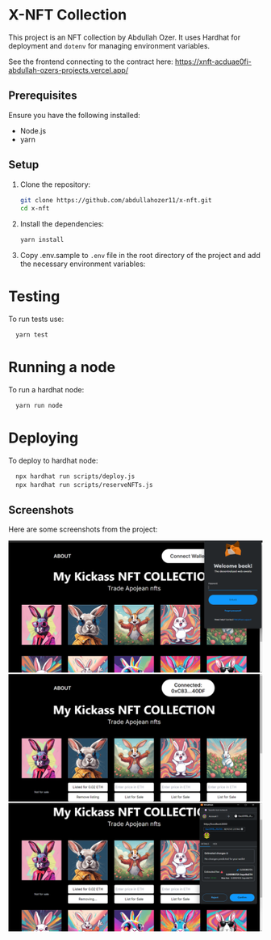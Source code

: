 # X-NFT Collection

This project is an NFT collection by Abdullah Ozer. It uses Hardhat for deployment and `dotenv` for managing environment variables.

See the frontend connecting to the contract here:
https://xnft-acduae0fi-abdullah-ozers-projects.vercel.app/

## Prerequisites

Ensure you have the following installed:

- Node.js
- yarn

## Setup

1. Clone the repository:

    ```bash
    git clone https://github.com/abdullahozer11/x-nft.git
    cd x-nft
    ```

2. Install the dependencies:

    ```bash
    yarn install
    ```

3. Copy .env.sample to `.env` file in the root directory of the project and add the necessary environment variables:

# Testing

To run tests use:

```bash
  yarn test
```

# Running a node

To run a hardhat node:

```bash
  yarn run node
```

# Deploying

To deploy to hardhat node:

```bash
  npx hardhat run scripts/deploy.js
  npx hardhat run scripts/reserveNFTs.js
```

## Screenshots
Here are some screenshots from the project:

![Screenshot 1](screenshots/scr1.png)
![Screenshot 2](screenshots/scr2.png)
![Screenshot 3](screenshots/scr3.png)
